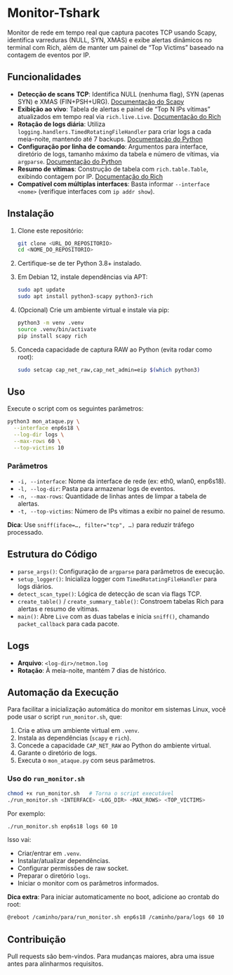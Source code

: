 # Monitor-Tshark

Monitor de rede em tempo real que captura pacotes TCP usando Scapy, identifica varreduras (NULL, SYN, XMAS) e exibe alertas dinâmicos no terminal com Rich, além de manter um painel de “Top Victims” baseado na contagem de eventos por IP.

## Funcionalidades

- **Detecção de scans TCP**: Identifica NULL (nenhuma flag), SYN (apenas SYN) e XMAS (FIN+PSH+URG). [Documentação do Scapy](https://scapy.readthedocs.io/)
- **Exibição ao vivo**: Tabela de alertas e painel de “Top N IPs vítimas” atualizados em tempo real via `rich.live.Live`. [Documentação do Rich](https://rich.readthedocs.io/)
- **Rotação de logs diária**: Utiliza `logging.handlers.TimedRotatingFileHandler` para criar logs a cada meia-noite, mantendo até 7 backups. [Documentação do Python](https://docs.python.org/3/library/logging.handlers.html#timedrotatingfilehandler)
- **Configuração por linha de comando**: Argumentos para interface, diretório de logs, tamanho máximo da tabela e número de vítimas, via `argparse`. [Documentação do Python](https://docs.python.org/3/library/argparse.html)
- **Resumo de vítimas**: Construção de tabela com `rich.table.Table`, exibindo contagem por IP. [Documentação do Rich](https://rich.readthedocs.io/)
- **Compatível com múltiplas interfaces**: Basta informar `--interface <nome>` (verifique interfaces com `ip addr show`).

## Instalação

1. Clone este repositório:

    ```bash
    git clone <URL_DO_REPOSITORIO>
    cd <NOME_DO_REPOSITORIO>
    ```

2. Certifique-se de ter Python 3.8+ instalado.

3. Em Debian 12, instale dependências via APT:

    ```bash
    sudo apt update
    sudo apt install python3-scapy python3-rich
    ```

4. (Opcional) Crie um ambiente virtual e instale via pip:

    ```bash
    python3 -m venv .venv
    source .venv/bin/activate
    pip install scapy rich
    ```

5. Conceda capacidade de captura RAW ao Python (evita rodar como root):

    ```bash
    sudo setcap cap_net_raw,cap_net_admin=eip $(which python3)
    ```

## Uso

Execute o script com os seguintes parâmetros:

```bash
python3 mon_ataque.py \
  --interface enp6s18 \
  --log-dir logs \
  --max-rows 60 \
  --top-victims 10
```

### Parâmetros

- `-i, --interface`: Nome da interface de rede (ex: eth0, wlan0, enp6s18).
- `-l, --log-dir`: Pasta para armazenar logs de eventos.
- `-n, --max-rows`: Quantidade de linhas antes de limpar a tabela de alertas.
- `-t, --top-victims`: Número de IPs vítimas a exibir no painel de resumo.

**Dica**: Use `sniff(iface=…, filter="tcp", …)` para reduzir tráfego processado.

## Estrutura do Código

- `parse_args()`: Configuração de `argparse` para parâmetros de execução.
- `setup_logger()`: Inicializa logger com `TimedRotatingFileHandler` para logs diários.
- `detect_scan_type()`: Lógica de detecção de scan via flags TCP.
- `create_table()` / `create_summary_table()`: Constroem tabelas Rich para alertas e resumo de vítimas.
- `main()`: Abre `Live` com as duas tabelas e inicia `sniff()`, chamando `packet_callback` para cada pacote.

## Logs

- **Arquivo**: `<log-dir>/netmon.log`
- **Rotação**: À meia-noite, mantém 7 dias de histórico.

## Automação da Execução

Para facilitar a inicialização automática do monitor em sistemas Linux, você pode usar o script `run_monitor.sh`, que:

1. Cria e ativa um ambiente virtual em `.venv`.
2. Instala as dependências (`scapy` e `rich`).
3. Concede a capacidade `CAP_NET_RAW` ao Python do ambiente virtual.
4. Garante o diretório de logs.
5. Executa o `mon_ataque.py` com seus parâmetros.

### Uso do `run_monitor.sh`

```bash
chmod +x run_monitor.sh   # Torna o script executável
./run_monitor.sh <INTERFACE> <LOG_DIR> <MAX_ROWS> <TOP_VICTIMS>
```

Por exemplo:

```bash
./run_monitor.sh enp6s18 logs 60 10
```

Isso vai:

- Criar/entrar em `.venv`.
- Instalar/atualizar dependências.
- Configurar permissões de raw socket.
- Preparar o diretório `logs`.
- Iniciar o monitor com os parâmetros informados.

**Dica extra**: Para iniciar automaticamente no boot, adicione ao crontab do root:

```bash
@reboot /caminho/para/run_monitor.sh enp6s18 /caminho/para/logs 60 10
```

## Contribuição

Pull requests são bem-vindos. Para mudanças maiores, abra uma issue antes para alinharmos requisitos.
